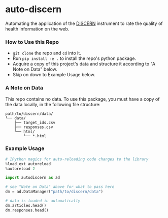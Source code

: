 # auto-discern

Automating the application of the [DISCERN](http://www.discern.org.uk/index.php) instrument to rate the quality of health information on the web. 

### How to Use this Repo
* `git clone` the repo and `cd` into it.
* Run `pip install -e .` to install the repo's python package.
* Acquire a copy of this project's data and structure it according to "A Note on Data" below. 
* Skip on down to Example Usage below.

### A Note on Data
This repo contains no data. To use this package, you must have a copy of the data locally, in the following file structure:

```
path/to/discern/data/
└── data/
    ├── target_ids.csv
    ├── responses.csv
    └── html/
        └── *.html

```

### Example Usage

```python
# IPython magics for auto-reloading code changes to the library
%load_ext autoreload
%autoreload 2

import autodiscern as ad

# see "Note on Data" above for what to pass here
dm = ad.DataManager("path/to/discern/data")

# data is loaded in automatically
dm.articles.head()
dm.responses.head()

```